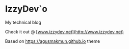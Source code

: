 # IzzyDev`o

My technical blog

Check it out @ [www.izzydev.net](http://www.izzydev.net)

Based on https://agusmakmun.github.io theme